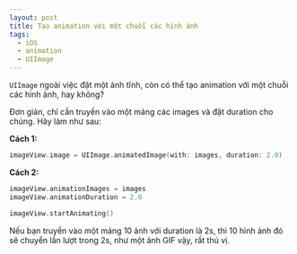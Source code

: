 ```yaml
---
layout: post
title: Tạo animation với một chuỗi các hình ảnh
tags:
  - iOS
  - animation
  - UIImage
---
```


`UIImage` ngoài việc đặt một ảnh tĩnh, còn có thể tạo animation với một chuỗi các hình ảnh, hay không?

Đơn giản, chỉ cần truyền vào một mảng các images và đặt duration cho chúng. Hãy làm như sau:

**Cách 1:**

```swift
imageView.image = UIImage.animatedImage(with: images, duration: 2.0)
```

**Cách 2:**

```swift
imageView.animationImages = images
imageView.animationDuration = 2.0

imageView.startAnimating()
```

Nếu bạn truyền vào một mảng 10 ảnh với duration là 2s, thì 10 hình ảnh đó sẽ chuyển lần lượt trong 2s, như một ảnh GIF vậy, rất thú vị.